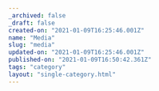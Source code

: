 ```yaml
---
_archived: false
_draft: false
created-on: "2021-01-09T16:25:46.001Z"
name: "Media"
slug: "media"
updated-on: "2021-01-09T16:25:46.001Z"
published-on: "2021-01-09T16:50:42.361Z"
tags: "category"
layout: "single-category.html"
---
```



